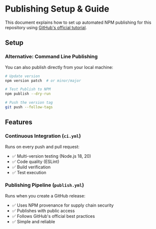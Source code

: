 # Publishing Setup & Guide

This document explains how to set up automated NPM publishing for this repository using [GitHub's official tutorial](https://docs.github.com/en/actions/tutorials/publish-packages/publish-nodejs-packages).

## Setup

### Alternative: Command Line Publishing

You can also publish directly from your local machine:

```bash
# Update version
npm version patch  # or minor/major

# Test Publish to NPM
npm publish --dry-run

# Push the version tag
git push --follow-tags
```

## Features

### Continuous Integration (`ci.yml`)

Runs on every push and pull request:
- ✅ Multi-version testing (Node.js 18, 20)
- ✅ Code quality (ESLint)
- ✅ Build verification
- ✅ Test execution

### Publishing Pipeline (`publish.yml`)

Runs when you create a GitHub release:
- ✅ Uses NPM provenance for supply chain security
- ✅ Publishes with public access
- ✅ Follows GitHub's official best practices
- ✅ Simple and reliable
